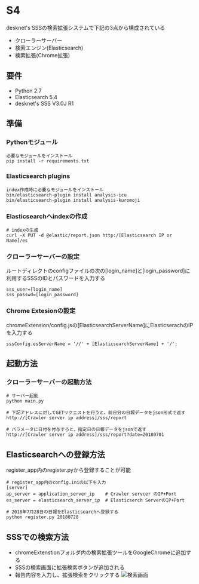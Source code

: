 S4
====

desknet's SSSの検索拡張システムで下記の3点から構成されている
- クローラーサーバー
- 検索エンジン(Elasticsearch)
- 検索拡張(Chrome拡張)

## 要件
- Python 2.7
- Elasticsearch 5.4
- desknet's SSS V3.0J R1

## 準備

### Pythonモジュール
```
必要なモジュールをインストール
pip install -r requirements.txt
```

### Elasticsearch plugins
```
index作成時に必要なモジュールをインストール
bin/elasticsearch-plugin install analysis-icu
bin/elasticsearch-plugin install analysis-kuromoji
```

### Elasticsearchへindexの作成
```
# indexの生成
curl -X PUT -d @elastic/report.json http:/[Elasticsearch IP or Name]/es
```

### クローラーサーバーの設定
ルートディレクトのconfigファイルの次の[login_name]と[login_password]に利用するSSSのIDとパスワードを入力する
```
sss_user=[login_name]
sss_passwd=[login_password]
```

### Chrome Extesionの設定
chromeExtension/config.jsの[ElasticsearchServerName]にElasticserachのIPを入力する
```
sssConfig.esServerName = '//' + [ElasticsearchServerName] + '/';
```

## 起動方法
### クローラーサーバーの起動方法
```
# サーバー起動
python main.py
```
```
# 下記アドレスに対してGETリクエストを行うと、前日分の日報データをjson形式で返す
http://[Crawler server ip address]/sss/report

# パラメータに日付を付与すろと、指定日の日報データをjsonで返す
http://[Crawler server ip address]/sss/report?date=20180701
```

## Elasticsearchへの登録方法
register_app内のregister.pyから登録することが可能
```
# register_app内のconfig.iniの以下を入力
[server]
ap_server = application_server_ip    # Crawler servcer のIP+Port
es_server = elasticsearch_server_ip  # Elasticserch ServerのIP+Port
```

```
# 2018年7月28日の日報をElasticsearchへ登録する
python register.py 20180728
```

## SSSでの検索方法
- chromeExtenstionフォルダ内の検索拡張ツールをGoogleChromeに追加する
- SSSの検索画面に拡張検索ボタンが追加される
- 報告内容を入力し、拡張検索をクリックする
![検索画面](https://user-images.githubusercontent.com/5583062/43363183-d9e949dc-9339-11e8-88e0-c5a975d3d7f8.png)
